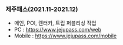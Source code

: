 ### 제주패스(2021.11-2021.12)
- 메인, POI, 렌터카, 트립 퍼블리싱 작업
- PC : https://www.jejupass.com/web
- Mobile : https://www.jejupass.com/mobile